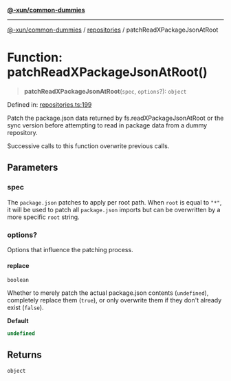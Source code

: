 [**@-xun/common-dummies**](../../README.md)

***

[@-xun/common-dummies](../../README.md) / [repositories](../README.md) / patchReadXPackageJsonAtRoot

# Function: patchReadXPackageJsonAtRoot()

> **patchReadXPackageJsonAtRoot**(`spec`, `options`?): `object`

Defined in: [repositories.ts:199](https://github.com/Xunnamius/test-utils/blob/bf9dad1dc32da28cbc1e037209c9470095d7efa6/packages/common-dummies/src/repositories.ts#L199)

Patch the package.json data returned by fs.readXPackageJsonAtRoot or
the sync version before attempting to read in package data from a dummy
repository.

Successive calls to this function overwrite previous calls.

## Parameters

### spec

The `package.json` patches to apply per root path. When `root` is equal to
`"*"`, it will be used to patch all `package.json` imports but can be
overwritten by a more specific `root` string.

### options?

Options that influence the patching process.

#### replace

`boolean`

Whether to merely patch the actual package.json contents (`undefined`),
completely replace them (`true`), or only overwrite them if they don't
already exist (`false`).

**Default**

```ts
undefined
```

## Returns

`object`
